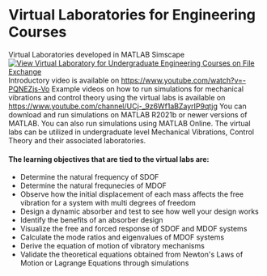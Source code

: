 
# Virtual Laboratories for Engineering Courses
Virtual Laboratories developed in MATLAB Simscape
[![View Virtual Laboratory for Undergraduate Engineering Courses on File Exchange](https://www.mathworks.com/matlabcentral/images/matlab-file-exchange.svg)](https://www.mathworks.com/matlabcentral/fileexchange/111285-virtual-laboratory-for-undergraduate-engineering-courses)
Introductory video is available on https://www.youtube.com/watch?v=-PQNEZjs-Vo
Example videos on how to run simulations for mechanical vibrations and control theory using the virtual labs is available on https://www.youtube.com/channel/UCj-_9z6Wf1aBZayrIP9qtjg
You can download and run simulations on MATLAB R2021b or newer versions of MATLAB. You can also run simulations using MATLAB Online.
The virtual labs can be utilized in undergraduate level Mechanical Vibrations, Control Theory and their associated laboratories. 
#### The learning objectives that are tied to the virtual labs are:
- Determine the natural frequency of SDOF
- Determine the natural frequnecies of MDOF
- Observe how the initial displacement of each mass affects the free vibration for a system with multi degrees of freedom
- Design a dynamic absorber and test to see how well your design works
- Identify the benefits of an absorber design
- Visualize the free and forced response of SDOF and MDOF systems
- Calculate the mode ratios and eigenvalues of MDOF systems
- Derive the equation of motion of vibratory mechanisms
- Validate the theoretical equations obtained from Newton's Laws of Motion or Lagrange Equations through simulations
